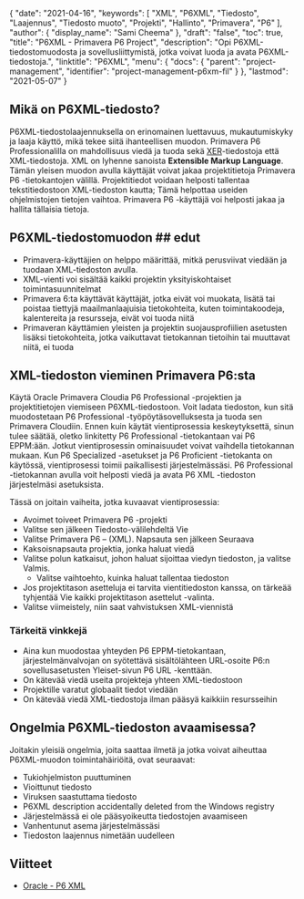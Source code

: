 {
  "date": "2021-04-16",
  "keywords": [
"XML",
"P6XML",
"Tiedosto",
"Laajennus",
"Tiedosto muoto",
"Projekti",
"Hallinto",
"Primavera",
"P6"
],
  "author": {
    "display_name": "Sami Cheema"
},
  "draft": "false",
  "toc": true,
  "title": "P6XML - Primavera P6 Project",
  "description": "Opi P6XML-tiedostomuodosta ja sovellusliittymistä, jotka voivat luoda ja avata P6XML-tiedostoja.",
  "linktitle": "P6XML",
  "menu": {
    "docs": {
      "parent": "project-management",
      "identifier": "project-management-p6xm-fil"
}
},
  "lastmod": "2021-05-07"
}

## Mikä on P6XML-tiedosto? ##

P6XML-tiedostolaajennuksella on erinomainen luettavuus, mukautumiskyky ja laaja käyttö, mikä tekee siitä ihanteellisen muodon. Primavera P6 Professionalilla on mahdollisuus viedä ja tuoda sekä [XER](/project-management/xer/)-tiedostoja että XML-tiedostoja. XML on lyhenne sanoista **Extensible Markup Language**. Tämän yleisen muodon avulla käyttäjät voivat jakaa projektitietoja Primavera P6 -tietokantojen välillä. Projektitiedot voidaan helposti tallentaa tekstitiedostoon XML-tiedoston kautta; Tämä helpottaa useiden ohjelmistojen tietojen vaihtoa. Primavera P6 -käyttäjä voi helposti jakaa ja hallita tällaisia tietoja.

## P6XML-tiedostomuodon ## edut

* Primavera-käyttäjien on helppo määrittää, mitkä perusviivat viedään ja tuodaan XML-tiedoston avulla.
* XML-vienti voi sisältää kaikki projektin yksityiskohtaiset toimintasuunnitelmat
* Primavera 6:ta käyttävät käyttäjät, jotka eivät voi muokata, lisätä tai poistaa tiettyjä maailmanlaajuisia tietokohteita, kuten toimintakoodeja, kalentereita ja resursseja, eivät voi tuoda niitä
* Primaveran käyttämien yleisten ja projektin suojausprofiilien asetusten lisäksi tietokohteita, jotka vaikuttavat tietokannan tietoihin tai muuttavat niitä, ei tuoda

## XML-tiedoston vieminen Primavera P6:sta ##

Käytä Oracle Primavera Cloudia P6 Professional -projektien ja projektitietojen viemiseen P6XML-tiedostoon. Voit ladata tiedoston, kun sitä muodostetaan P6 Professional -työpöytäsovelluksesta ja tuoda sen Primavera Cloudiin. Ennen kuin käytät vientiprosessia keskeytyksettä, sinun tulee säätää, oletko linkitetty P6 Professional -tietokantaan vai P6 EPPM:ään. Jotkut vientiprosessin ominaisuudet voivat vaihdella tietokannan mukaan. Kun P6 Specialized -asetukset ja P6 Proficient -tietokanta on käytössä, vientiprosessi toimii paikallisesti järjestelmässäsi. P6 Professional -tietokannan avulla voit helposti viedä ja avata P6 XML -tiedoston järjestelmäsi asetuksista.

Tässä on joitain vaiheita, jotka kuvaavat vientiprosessia:

  *  Avoimet toiveet Primavera P6 -projekti
* Valitse sen jälkeen Tiedosto-välilehdeltä Vie
* Valitse Primavera P6 – (XML). Napsauta sen jälkeen Seuraava
* Kaksoisnapsauta projektia, jonka haluat viedä
* Valitse polun katkaisut, johon haluat sijoittaa viedyn tiedoston, ja valitse Valmis.
  *  Valitse vaihtoehto, kuinka haluat tallentaa tiedoston
* Jos projektitason asetteluja ei tarvita vientitiedoston kanssa, on tärkeää tyhjentää Vie kaikki projektitason asettelut -valinta.
* Valitse viimeistely, niin saat vahvistuksen XML-viennistä

### Tärkeitä vinkkejä ###

* Aina kun muodostaa yhteyden P6 EPPM-tietokantaan, järjestelmänvalvojan on syötettävä sisältölähteen URL-osoite P6:n sovellusasetusten Yleiset-sivun P6 URL -kenttään.
* On kätevää viedä useita projekteja yhteen XML-tiedostoon
* Projektille varatut globaalit tiedot viedään
* On kätevää viedä XML-tiedostoja ilman pääsyä kaikkiin resursseihin

## Ongelmia P6XML-tiedoston avaamisessa? ##

Joitakin yleisiä ongelmia, joita saattaa ilmetä ja jotka voivat aiheuttaa P6XML-muodon toimintahäiriöitä, ovat seuraavat:

 *   Tukiohjelmiston puuttuminen
 *   Vioittunut tiedosto
 *   Viruksen saastuttama tiedosto
 *   P6XML description accidentally deleted from the Windows registry
 *   Järjestelmässä ei ole pääsyoikeutta tiedostojen avaamiseen
 *   Vanhentunut asema järjestelmässäsi
 *   Tiedoston laajennus nimetään uudelleen

## Viitteet ##

* [Oracle - P6 XML](https://docs.oracle.com/cd/E80480_01/English/admin/p6_import_guide/index.html)


